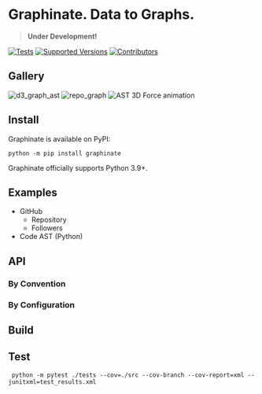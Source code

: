 # Graphinate. Data to Graphs.

> **Under Development!**

[![Tests](https://github.com/erivlis/graphinate/actions/workflows/tests.yml/badge.svg?branch=master)](https://github.com/erivlis/graphinate/actions/workflows/tests.yml)
[![Supported Versions](https://img.shields.io/pypi/pyversions/graphinate.svg)](https://pypi.org/project/graphinate)
[![Contributors](https://img.shields.io/github/contributors/erivlis/graphinate.svg)](https://github.com/erivlis/graphinate/graphs/contributors)
## Gallery

![d3_graph_ast](https://github.com/erivlis/graphinate/assets/9897520/9e7e1ed2-3a5c-41fe-8c5f-999da4b741ff)
![repo_graph](https://github.com/erivlis/graphinate/assets/9897520/9c044bbe-1f21-41b8-b879-95b8362ad48d)
![AST 3D Force animation](https://github.com/erivlis/graphinate/assets/9897520/2e9a53b1-5686-4683-a0e4-fbffa850a27b)


## Install

Graphinate is available on PyPI:

```console
python -m pip install graphinate 
```
Graphinate officially supports Python 3.9+.

## Examples

- GitHub
  - Repository
  - Followers
- Code AST (Python)

## API

### By Convention

### By Configuration

## Build

## Test

```console
 python -m pytest ./tests --cov=./src --cov-branch --cov-report=xml --junitxml=test_results.xml
```

